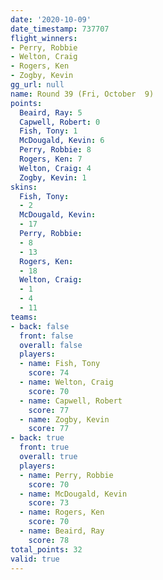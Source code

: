 ```yaml
---
date: '2020-10-09'
date_timestamp: 737707
flight_winners:
- Perry, Robbie
- Welton, Craig
- Rogers, Ken
- Zogby, Kevin
gg_url: null
name: Round 39 (Fri, October  9)
points:
  Beaird, Ray: 5
  Capwell, Robert: 0
  Fish, Tony: 1
  McDougald, Kevin: 6
  Perry, Robbie: 8
  Rogers, Ken: 7
  Welton, Craig: 4
  Zogby, Kevin: 1
skins:
  Fish, Tony:
  - 2
  McDougald, Kevin:
  - 17
  Perry, Robbie:
  - 8
  - 13
  Rogers, Ken:
  - 18
  Welton, Craig:
  - 1
  - 4
  - 11
teams:
- back: false
  front: false
  overall: false
  players:
  - name: Fish, Tony
    score: 74
  - name: Welton, Craig
    score: 70
  - name: Capwell, Robert
    score: 77
  - name: Zogby, Kevin
    score: 77
- back: true
  front: true
  overall: true
  players:
  - name: Perry, Robbie
    score: 70
  - name: McDougald, Kevin
    score: 73
  - name: Rogers, Ken
    score: 70
  - name: Beaird, Ray
    score: 78
total_points: 32
valid: true
---
```

